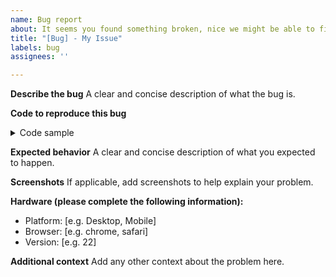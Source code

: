 ```yaml
---
name: Bug report
about: It seems you found something broken, nice we might be able to fix it :)
title: "[Bug] - My Issue"
labels: bug
assignees: ''

---
```


**Describe the bug**
A clear and concise description of what the bug is.

**Code to reproduce this bug**
<details><summary>Code sample</summary>
```yaml
<!--- Your code sample -->
<!--- Please make sure that you remove any sensitive content like secrets, or PII -->
```
</details>

**Expected behavior**
A clear and concise description of what you expected to happen.

**Screenshots**
If applicable, add screenshots to help explain your problem.

**Hardware (please complete the following information):**
 - Platform: [e.g. Desktop, Mobile]
 - Browser: [e.g. chrome, safari]
 - Version: [e.g. 22]

**Additional context**
Add any other context about the problem here.
